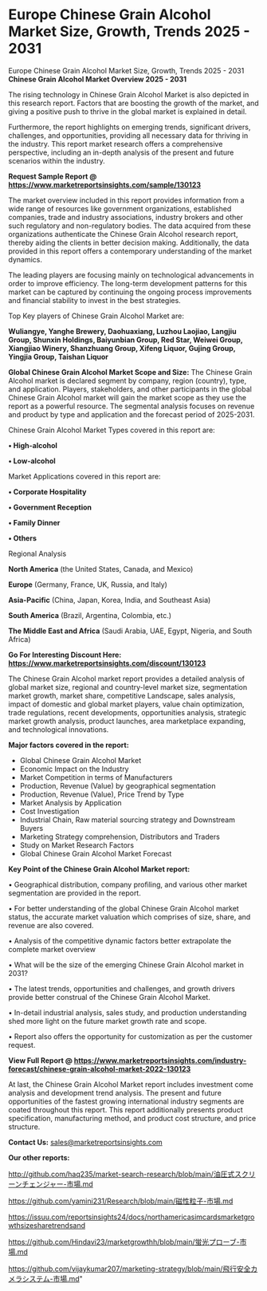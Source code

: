 # Europe Chinese Grain Alcohol Market Size, Growth, Trends 2025 - 2031
Europe Chinese Grain Alcohol Market Size, Growth, Trends 2025 - 2031
<Strong> Chinese Grain Alcohol Market Overview 2025 - 2031</strong>

The rising technology in Chinese Grain Alcohol Market is also depicted in this research report. Factors that are boosting the growth of the market, and giving a positive push to thrive in the global market is explained in detail.

Furthermore, the report highlights on emerging trends, significant drivers, challenges, and opportunities, providing all necessary data for thriving in the industry. This report market research offers a comprehensive perspective, including an in-depth analysis of the present and future scenarios within the industry.

<strong>Request Sample Report @ <a href=https://www.marketreportsinsights.com/sample/130123>https://www.marketreportsinsights.com/sample/130123</a></strong>

The market overview included in this report provides information from a wide range of resources like government organizations, established companies, trade and industry associations, industry brokers and other such regulatory and non-regulatory bodies. The data acquired from these organizations authenticate the Chinese Grain Alcohol research report, thereby aiding the clients in better decision making. Additionally, the data provided in this report offers a contemporary understanding of the market dynamics.

The leading players are focusing mainly on technological advancements in order to improve efficiency. The long-term development patterns for this market can be captured by continuing the ongoing process improvements and financial stability to invest in the best strategies.

Top Key players of Chinese Grain Alcohol Market are:

<strong>Wuliangye, Yanghe Brewery, Daohuaxiang, Luzhou Laojiao, Langjiu Group, Shunxin Holdings, Baiyunbian Group, Red Star, Weiwei Group, Xiangjiao Winery, Shanzhuang Group, Xifeng Liquor, Gujing Group, Yingjia Group, Taishan Liquor</strong>

<strong><b>Global Chinese Grain Alcohol Market Scope and Size:</b></strong>
The Chinese Grain Alcohol market is declared segment by company, region (country), type, and application. Players, stakeholders, and other participants in the global Chinese Grain Alcohol market will gain the market scope as they use the report as a powerful resource. The segmental analysis focuses on revenue and product by type and application and the forecast period of 2025-2031.

Chinese Grain Alcohol Market Types covered in this report are:

<strong>• High-alcohol

• Low-alcohol</strong>

Market Applications covered in this report are:

<strong>• Corporate Hospitality

• Government Reception

• Family Dinner

• Others</strong> 

Regional Analysis

<strong>North America</strong> (the United States, Canada, and Mexico)

<strong>Europe</strong> (Germany, France, UK, Russia, and Italy)

<strong>Asia-Pacific</strong> (China, Japan, Korea, India, and Southeast Asia)

<strong>South America</strong> (Brazil, Argentina, Colombia, etc.)

<strong>The Middle East and Africa</strong> (Saudi Arabia, UAE, Egypt, Nigeria, and South Africa)

<strong>Go For Interesting Discount Here: <a href=https://www.marketreportsinsights.com/discount/130123>https://www.marketreportsinsights.com/discount/130123</a></strong>

The Chinese Grain Alcohol market report provides a detailed analysis of global market size, regional and country-level market size, segmentation market growth, market share, competitive Landscape, sales analysis, impact of domestic and global market players, value chain optimization, trade regulations, recent developments, opportunities analysis, strategic market growth analysis, product launches, area marketplace expanding, and technological innovations.

<strong><b>Major factors covered in the report:</b></strong>
<ul>
  <li>Global Chinese Grain Alcohol Market </li>
  <li>Economic Impact on the Industry</li>
  <li>Market Competition in terms of Manufacturers</li>
  <li>Production, Revenue (Value) by geographical segmentation</li>
  <li>Production, Revenue (Value), Price Trend by Type</li>
  <li>Market Analysis by Application</li>
  <li>Cost Investigation</li>
  <li>Industrial Chain, Raw material sourcing strategy and Downstream Buyers</li>
  <li>Marketing Strategy comprehension, Distributors and Traders</li>
  <li>Study on Market Research Factors</li>
  <li>Global Chinese Grain Alcohol Market Forecast</li>
</ul>

<strong><b>Key Point of the Chinese Grain Alcohol Market report:</b></strong>

• Geographical distribution, company profiling, and various other market segmentation are provided in the report.

• For better understanding of the global Chinese Grain Alcohol market status, the accurate market valuation which comprises of size, share, and revenue are also covered.

• Analysis of the competitive dynamic factors better extrapolate the complete market overview

• What will be the size of the emerging Chinese Grain Alcohol market in 2031?

• The latest trends, opportunities and challenges, and growth drivers provide better construal of the Chinese Grain Alcohol Market.

• In-detail industrial analysis, sales study, and production understanding shed more light on the future market growth rate and scope.

• Report also offers the opportunity for customization as per the customer request.

<strong><b>View Full Report @ <a href=https://www.marketreportsinsights.com/industry-forecast/chinese-grain-alcohol-market-2022-130123>https://www.marketreportsinsights.com/industry-forecast/chinese-grain-alcohol-market-2022-130123</a></b></strong>


At last, the Chinese Grain Alcohol Market report includes investment come analysis and development trend analysis. The present and future opportunities of the fastest growing international industry segments are coated throughout this report. This report additionally presents product specification, manufacturing method, and product cost structure, and price structure.

<strong>Contact Us:</strong>
sales@marketreportsinsights.com

<strong>Our other reports:</strong>

<a href=http://github.com/haq235/market-search-research/blob/main/油圧式スクリーンチェンジャー-市場.md>http://github.com/haq235/market-search-research/blob/main/油圧式スクリーンチェンジャー-市場.md</a>

<a href=https://github.com/yamini231/Research/blob/main/磁性粒子-市場.md>https://github.com/yamini231/Research/blob/main/磁性粒子-市場.md</a>

<a href=https://issuu.com/reportsinsights24/docs/northamericasimcardsmarketgrowthsizesharetrendsand>https://issuu.com/reportsinsights24/docs/northamericasimcardsmarketgrowthsizesharetrendsand</a>

<a href=https://github.com/Hindavi23/marketgrowthh/blob/main/蛍光プローブ-市場.md>https://github.com/Hindavi23/marketgrowthh/blob/main/蛍光プローブ-市場.md</a>

<a href=https://github.com/vijaykumar207/marketing-strategy/blob/main/飛行安全カメラシステム-市場.md>https://github.com/vijaykumar207/marketing-strategy/blob/main/飛行安全カメラシステム-市場.md</a>"
